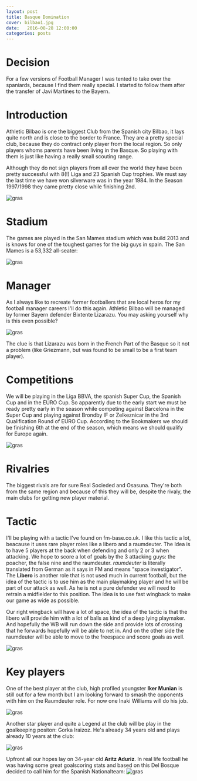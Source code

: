 ```yaml
---
layout: post
title: Basque Domination
cover: bilbao1.jpg
date:   2016-08-28 12:00:00
categories: posts
---
```



# Decision
For a few versions of Football Manager I was tented to take over the spaniards, because I find them really special. I started to follow them after the transfer of Javi Martines to the Bayern.


# Introduction
Athletic Bilbao is one the biggest Club from the Spanish city Bilbao, it lays quite north and is close to the border to France. They are a pretty special club, because they do contract only player from the local region. So only players whoms parents have been living in the Basque. So playing with them is just like having a really small scouting range.

Although they do not sign players from all over the world they have been pretty successful with 8(!) Liga and 23 Spanish Cup trophies. We must say the last time we have won silverware was in the year 1984. In the Season 1997/1998 they came pretty close while finishing 2nd.

![gras](/images/titles.jpg)


# Stadium
The games are played in the San Mames stadium which was build 2013 and is knows for one of the toughest games for the big guys in spain. The San Mames is a 53,332 all-seater:

![gras](/images/sanmames.jpg)

# Manager
As I always like to recreate former footballers that are local heros for my football manager careers I'll do this again. Athletic Bilbao will be managed by former Bayern defender Bixtente Lizarazu. You may asking yourself why is this even possible?

![gras](/images/liza.jpg)

The clue is that Lizarazu was born in the French Part of the Basque so it not a problem (like Griezmann, but was found to be small to be a first team player).

# Competitions
We will be playing in the Liga BBVA, the spanish Super Cup, the Spanish Cup and in the EURO Cup. So apparently due to the early start we must be ready pretty early in the season while competing against Barcelona in the Super Cup and playing against Brondby IF or Zelkeznicar in the 3rd Qualification Round of EURO Cup. According to the Bookmakers we should be finishing 6th at the end of the season, which means we should qualify for Europe again.

![gras](/images/draw.jpg)


# Rivalries
The biggest rivals are for sure Real Socieded and Osasuna. They're both from the same region and because of this they will be, despite the rivaly, the main clubs for getting new player material.

# Tactic
I'll be playing with a tactic I've found on fm-base.co.uk. I like this tactic a lot, beacause it uses rare player roles like a libero and a raumdeuter. The Idea is to have 5 players at the back when defending and only 2 or 3 when attacking. We  hope to score a lot of goals by the 3 attacking guys: the poacher, the false nine and the raumdeuter. *raumdeuter* is literally translated from German as it says in FM and means "space investigator". The **Libero** is another role that is not used much in current football, but the idea of the tactic is to use him as the main playmaking player and he will be part of our attack as well. As he is not a pure defender we will need to retrain a midfielder to  this position. The idea is to use fast wingback to  make our game as wide as possible.

 Our right wingback will have a lot of space, the idea of the tactic is that the libero will provide him with a lot of balls as kind of a deep lying playmaker. And hopefully the WB will run down the side and  provide lots of crossing that he forwards hopefully will be able to net in. And on the other side the raumdeuter will be able to move to the freespace and score goals as well.  

![gras](/images/tactic.jpg)


# Key players
One of the best player at the club, high profiled youngster **Iker Munian** is still out for a few month but I am looking forward to smash the opponents with him on the Raumdeuter role. For  now one Inaki Williams will do his job.

![gras](/images/muniain.jpg)


Another star player and quite a Legend at the club will be play in the goalkeeping positon: Gorka Iraizoz. He's already 34 years old and plays already 10 years at the club:

![gras](/images/iraizoz.jpg)


Upfront all our hopes lay on 34-year old **Aritz Aduriz**. In real life football he was having some great goalscoring stats and based on this Del Bosque decided to call him for the Spanish Nationalteam:
![gras](/images/aduriz.jpg)
